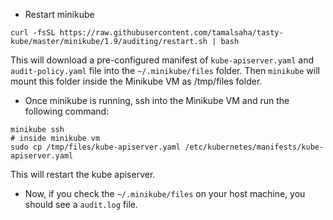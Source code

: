- Restart minikube

```console
curl -fsSL https://raw.githubusercontent.com/tamalsaha/tasty-kube/master/minikube/1.9/auditing/restart.sh | bash
```
This will download a pre-configured manifest of `kube-apiserver.yaml` and `audit-policy.yaml` file into the `~/.minikube/files` folder. Then `minikube` will mount this folder inside the Minikube VM as /tmp/files folder.

- Once minikube is running, ssh into the Minikube VM and run the following command:

```console
minikube ssh
# inside minikube vm
sudo cp /tmp/files/kube-apiserver.yaml /etc/kubernetes/manifests/kube-apiserver.yaml
```

This will restart the kube apiserver.

- Now, if you check the `~/.minikube/files` on your host machine, you should see a `audit.log` file.

